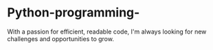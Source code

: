# Python-programming-
With a passion for efficient, readable code, I'm always looking for new challenges and opportunities to grow.
